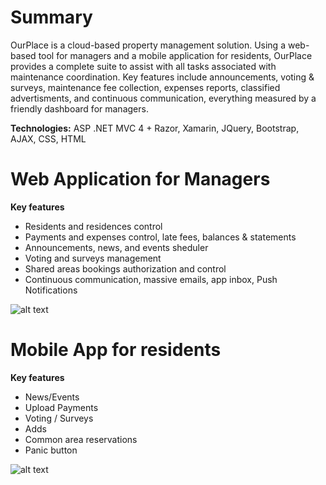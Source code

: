 # Summary #
OurPlace is a cloud-based property management solution. Using a web-based tool for managers and a mobile application for residents, OurPlace provides a complete suite to assist with all tasks associated with maintenance coordination. Key features include announcements, voting & surveys, maintenance fee collection, expenses reports, classified advertisments, and continuous communication, everything measured by a friendly dashboard for managers.

**Technologies:** ASP .NET MVC 4 + Razor, Xamarin, JQuery, Bootstrap, AJAX, CSS, HTML

# Web Application for Managers #

**Key features**

* Residents and residences control
* Payments and expenses control, late fees, balances & statements
* Announcements, news, and events sheduler
* Voting and surveys management
* Shared areas bookings authorization and control
* Continuous communication, massive emails, app inbox, Push Notifications

![alt text](http://www.blacksmith.com.mx/Img/ourplace-general/dashboard.PNG)

# Mobile App for residents #

**Key features**

* News/Events
* Upload Payments
* Voting / Surveys
* Adds
* Common area reservations
* Panic button

![alt text](http://www.blacksmith.com.mx/Img/ourplace-general/iPhone.png)
